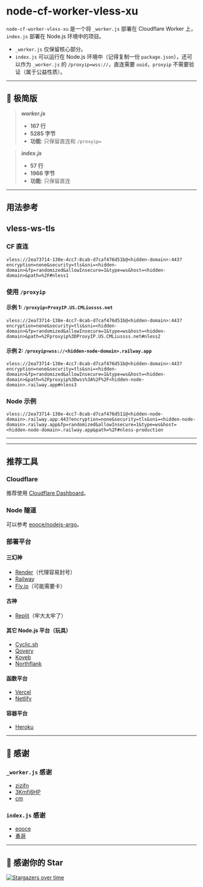 # node-cf-worker-vless-xu

`node-cf-worker-vless-xu` 是一个将 `_worker.js` 部署在 Cloudflare Worker 上，`index.js` 部署在 Node.js 环境中的项目。

- `_worker.js` 仅保留核心部分。
- `index.js` 可以运行在 Node.js 环境中（记得复制一份 `package.json`），还可以作为 `_worker.js` 的 `/proxyip=wss://`，直连需要 `uuid`，`proxyip` 不需要验证（属于公益性质）。

---

## 🌟 极简版

> **_worker.js_**  
> - **167 行**  
> - **5285 字节**  
> - **功能**: 只保留直连和 `/proxyip=`

> **_index.js_**  
> - **57 行**  
> - **1966 字节**  
> - **功能**: 只保留直连

---

## 用法参考

## vless-ws-tls

### CF 直连

```
vless://2ea73714-138e-4cc7-8cab-d7caf476d51b@<hidden-domain>:443?encryption=none&security=tls&sni=<hidden-domain>&fp=randomized&allowInsecure=1&type=ws&host=<hidden-domain>&path=%2F#nless1
```

### 使用 `/proxyip`

#### 示例 1: `/proxyip=ProxyIP.US.CMLiussss.net`

```
vless://2ea73714-138e-4cc7-8cab-d7caf476d51b@<hidden-domain>:443?encryption=none&security=tls&sni=<hidden-domain>&fp=randomized&allowInsecure=1&type=ws&host=<hidden-domain>&path=%2Fproxyip%3DProxyIP.US.CMLiussss.net#nless2
```

#### 示例 2: `/proxyip=wss://<hidden-node-domain>.railway.app`

```
vless://2ea73714-138e-4cc7-8cab-d7caf476d51b@<hidden-domain>:443?encryption=none&security=tls&sni=<hidden-domain>&fp=randomized&allowInsecure=1&type=ws&host=<hidden-domain>&path=%2Fproxyip%3Dwss%3A%2F%2F<hidden-node-domain>.railway.app#nless3
```

### Node 示例

```
vless://2ea73714-138e-4cc7-8cab-d7caf476d511@<hidden-node-domain>.railway.app:443?encryption=none&security=tls&sni=<hidden-node-domain>.railway.app&fp=randomized&allowInsecure=1&type=ws&host=<hidden-node-domain>.railway.app&path=%2F#nless-production
```

---


---

## 推荐工具

### Cloudflare

推荐使用 [Cloudflare Dashboard](https://dash.cloudflare.com/)。

### Node 隧道

可以参考 [eooce/nodejs-argo](https://github.com/eooce/nodejs-argo)。

### 部署平台

#### 三幻神

- [Render](https://render.com)（代理容易封号）
- [Railway](https://railway.app)
- [Fly.io](https://fly.io)（可能需要卡）

#### 古神

- [Replit](https://replit.com)（牢大太牢了）

#### 其它 Node.js 平台（玩具）

- [Cyclic.sh](https://www.cyclic.sh)
- [Qovery](https://www.qovery.com)
- [Koyeb](https://www.koyeb.com)
- [Northflank](https://northflank.com)

#### 函数平台

- [Vercel](https://vercel.com)
- [Netlify](https://www.netlify.com)

#### 容器平台

- [Heroku](https://www.heroku.com)

---

## 🙏 感谢

### `_worker.js` 感谢

- [zizifn](https://github.com/zizifn/edgetunnel)
- [3Kmfi6HP](https://github.com/6Kmfi6HP/EDtunnel)
- [cm](https://github.com/cmliu/edgetunnel)

### `index.js` 感谢

- [eooce](https://github.com/eooce/nodejs-argo)
- [勇哥](https://github.com/yonggekkk/sb-nodejs)

---

## 🌟 感谢你的 Star

[![Stargazers over time](https://starchart.cc/abc15018045126/node-cf-worker-vless-xu.svg)](https://starchart.cc/abc15018045126/node-cf-worker-vless-xu)
